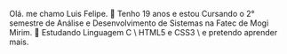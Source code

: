 Olá. me chamo Luis Felipe. 🍁 Tenho 19 anos e estou Cursando o 2° semestre de Análise e Desenvolvimento de Sistemas na Fatec de Mogi Mirim. 🌱 Estudando Linguagem C \ HTML5 e CSS3 \ e pretendo aprender mais.
